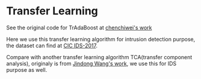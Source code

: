 Transfer Learning
=====
See the original code for TrAdaBoost at [chenchiwei's work](https://github.com/chenchiwei/tradaboost)

Here we use this transfer learning algorithm for intrusion detection purpose, the dataset can find at [CIC IDS-2017](https://www.unb.ca/cic/datasets/ids-2017.html).

Compare with another transfer learning algorithm TCA(transfer component analysis), originaly is from [Jindong Wang's work](https://github.com/jindongwang/transferlearning), we use this for IDS purpose as well. 

